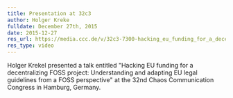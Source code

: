 ```yaml
---
title: Presentation at 32c3
author: Holger Kreke
fulldate: December 27th, 2015
date: 2015-12-27
res_url: https://media.ccc.de/v/32c3-7300-hacking_eu_funding_for_a_decentralizing_foss_project
res_type: video
---
```


Holger Krekel presented a talk entitled "Hacking EU funding for a decentralizing FOSS project: Understanding and adapting EU legal guidelines from a FOSS perspective" at the 32nd Chaos Communication Congress in Hamburg, Germany.
